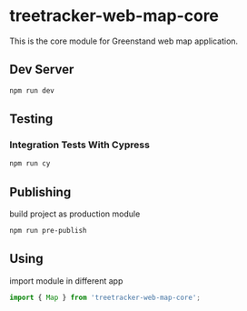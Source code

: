 # treetracker-web-map-core

This is the core module for Greenstand web map application.

## Dev Server

```sh
npm run dev
```

## Testing

### Integration Tests With Cypress

```sh
npm run cy
```

## Publishing

build project as production module

```sh
npm run pre-publish
```

## Using

import module in different app

```js
import { Map } from 'treetracker-web-map-core';
```
